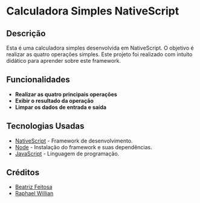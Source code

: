 # Calculadora Simples NativeScript

## Descrição

Esta é uma calculadora simples desenvolvida em NativeScript. O objetivo é realizar as quatro operações simples.
Este projeto foi realizado com intuito didático para aprender sobre este framework.

## Funcionalidades

- **Realizar as quatro principais operações**
- **Exibir o resultado da operação**
- **Limpar os dados de entrada e saída**

## Tecnologias Usadas

- [NativeScript](https://nativescript.org/) - Framework de desenvolvimento.
- [Node](https://nodejs.org/pt) - Instalação do framework e suas dependências.
- [JavaScript](https://developer.mozilla.org/pt-BR/docs/Web/JavaScript) - Linguagem de programação.

## Créditos

- [Beatriz Feitosa](https://github.com/beatrizfeitosa)
- [Raphael Willian](https://github.com/RaphaelWillianBarbosadePaula)